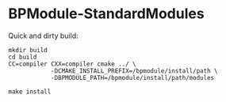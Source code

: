 # BPModule-StandardModules

Quick and dirty build:

    mkdir build
    cd build
    CC=compiler CXX=compiler cmake ../ \
                -DCMAKE_INSTALL_PREFIX=/bpmodule/install/path \
                -DBPMODULE_PATH=/bpmodule/install/path/modules

    make install
